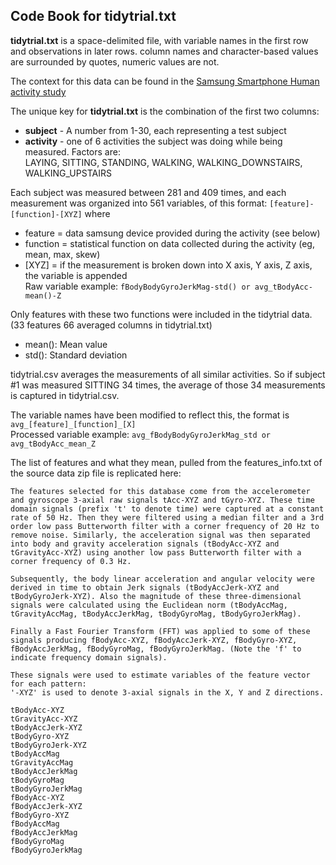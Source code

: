## Code Book for tidytrial.txt

**tidytrial.txt** is a space-delimited file, with variable names in the first row and observations in later rows. column names and character-based values are surrounded by quotes, numeric values are not.

The context for this data can be found in the [Samsung Smartphone Human activity study](http://archive.ics.uci.edu/ml/datasets/Human+Activity+Recognition+Using+Smartphones)

The unique key for **tidytrial.txt** is the combination of the first two columns:
* **subject**   - A number from 1-30, each representing a test subject
* **activity**  - one of 6 activities the subject was doing while being measured.  Factors are:   
   LAYING, SITTING, STANDING, WALKING, WALKING_DOWNSTAIRS, WALKING_UPSTAIRS   

Each subject was measured between 281 and 409 times, and each measurement was organized into 561 variables, of this format: `[feature]-[function]-[XYZ]` where
* feature = data samsung device provided during the activity (see below)
* function = statistical function on data collected during the activity (eg, mean, max, skew)
* [XYZ] = if the measurement is broken down into X axis, Y axis, Z axis, the variable is appended  
Raw variable example: `fBodyBodyGyroJerkMag-std() or avg_tBodyAcc-mean()-Z`

Only features with these two functions were included in the tidytrial data. (33 features 66 averaged columns in tidytrial.txt)
* mean(): Mean value
* std(): Standard deviation
 
tidytrial.csv averages the measurements of all similar activities.  So if subject #1 was measured SITTING 34 times, the average of those 34 measurements is captured in tidytrial.csv.

The variable names have been modified to reflect this, the format is `avg_[feature]_[function]_[X]`  
Processed variable example: `avg_fBodyBodyGyroJerkMag_std or avg_tBodyAcc_mean_Z`

The list of features and what they mean, pulled from the features_info.txt of the source data zip file is replicated here:

`The features selected for this database come from the accelerometer and gyroscope 3-axial raw signals tAcc-XYZ and tGyro-XYZ. These time domain signals (prefix 't' to denote time) were captured at a constant rate of 50 Hz. Then they were filtered using a median filter and a 3rd order low pass Butterworth filter with a corner frequency of 20 Hz to remove noise. Similarly, the acceleration signal was then separated into body and gravity acceleration signals (tBodyAcc-XYZ and tGravityAcc-XYZ) using another low pass Butterworth filter with a corner frequency of 0.3 Hz.`

`Subsequently, the body linear acceleration and angular velocity were derived in time to obtain Jerk signals (tBodyAccJerk-XYZ and tBodyGyroJerk-XYZ). Also the magnitude of these three-dimensional signals were calculated using the Euclidean norm (tBodyAccMag, tGravityAccMag, tBodyAccJerkMag, tBodyGyroMag, tBodyGyroJerkMag). `

`Finally a Fast Fourier Transform (FFT) was applied to some of these signals producing fBodyAcc-XYZ, fBodyAccJerk-XYZ, fBodyGyro-XYZ, fBodyAccJerkMag, fBodyGyroMag, fBodyGyroJerkMag. (Note the 'f' to indicate frequency domain signals). `

`These signals were used to estimate variables of the feature vector for each pattern:`  
`'-XYZ' is used to denote 3-axial signals in the X, Y and Z directions.`

`tBodyAcc-XYZ`  
`tGravityAcc-XYZ`  
`tBodyAccJerk-XYZ`  
`tBodyGyro-XYZ`  
`tBodyGyroJerk-XYZ`  
`tBodyAccMag`  
`tGravityAccMag`  
`tBodyAccJerkMag`  
`tBodyGyroMag`  
`tBodyGyroJerkMag`  
`fBodyAcc-XYZ`  
`fBodyAccJerk-XYZ`  
`fBodyGyro-XYZ`  
`fBodyAccMag`  
`fBodyAccJerkMag`  
`fBodyGyroMag`  
`fBodyGyroJerkMag`  



